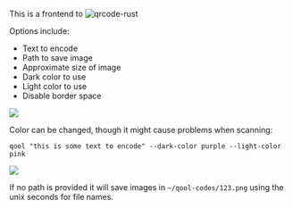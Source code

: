This is a frontend to ![qrcode-rust](https://github.com/kennytm/qrcode-rust)

Options include:

- Text to encode
- Path to save image
- Approximate size of image
- Dark color to use
- Light color to use
- Disable border space

![](https://github.com/kennytm/qrcode-rust)

Color can be changed, though it might cause problems when scanning:

`qool "this is some text to encode" --dark-color purple --light-color pink`

![](https://i.imgur.com/mdbOyiA.png)

If no path is provided it will save images in `~/qool-codes/123.png` using the unix seconds for file names.